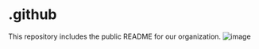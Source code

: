 # .github
This repository includes the public README for our organization.
![image](https://github.com/UT-ABCS/.github/assets/93444097/58e950e7-ad48-4ce1-b1e1-a5fc63b66ea0)
